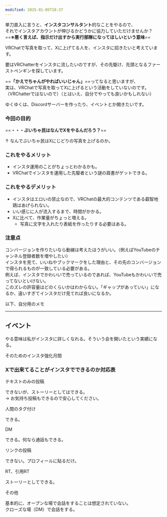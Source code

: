 ```yaml
---
modified: 2025-01-05T18:37
---
```

  

単刀直入に言うと、**インスタコンサルタント**的なことをやるので、  
それでインスタアカウントが伸びるかどうかに協力していただけませんか？  
==**※悪く言えば、指示だけ出すから実行部隊になってほしいという意味**==

  

VRChatで写真を取って、Xに上げてる人を、インスタに招きたいと考えています。

要はVRChatterをインスタに流したいのですが、その先駆け、先頭となるファーストペンギンを探しています。

==**「かえでちゃんがやればいいじゃん」**==ってなると思いますが、  
実は、VRChatで写真を取ってXに上げるという活動をしていないのです。  
（VRChatterではないので）（とはいえ、自分でやっても良いかもしれない）  

  

ゆくゆくは、Discordサーバーを作ったり、イベントとか開きたいです。

  

### 今回の目的

==**・・・ぶいちゃ民はなんでXをやるんだろう？**==

↑ なんでぶいちゃ民はXにじどりの写真を上げるのか。

  

### これをやるメリット

- インスタ運用のことがちょっとわかるかも。
- VRChatでインスタを運用した先駆者という謎の肩書がゲットできる。

  

### これをやるデメリット

- インスタはエロいの禁止なので、VRChatの最大的コンテンツである叡智地鶏はあげられない。
- いい感じに人が流入するまで、時間がかかる。
- Xに比べて、作業量がちょっと増える。
    - 写真に文字を入れたり表紙を作ったりする必要はある。

  

  

### 注意点

コンバージョンを作りたいなら動線は考えたほうがいい。（例えばYouTubeのチャンネル登録者数を増やしたい）  
インスタを見て、いいねやブックマークをした理由と、その先のコンバージョンで得られるものが一致している必要がある。  
例えば、インスタでかわいいで売っているのであれば、YouTubeもかわいいで売ってないといけない。  
このズレの許容量はどのくらいかはわからない。「ギャップがあっていい」になるか、違いすぎてインスタだけ見てれば良いになるか。  

  

  

  

以下、自分用のメモ

---

## イベント

やる意味は私がインスタに詳しくなれる。そういう会を開いたという実績になる。

そのためのインスタ強化月間

  

### Xで出来てることがインスタでできるのか対応表

テキストのみの投稿

できないが、ストーリーとしてはできる。  
→ お気持ち投稿もできるので安心してください。  

  

人間のタグ付け

できる。

  

DM

できる。何なら通話もできる。

  

リンクの投稿

できない。プロフィールに貼るだけ。

  

RT、引用RT

ストーリーとしてできる。

  

その他

基本的に、オープンな場で会話をすることは想定されていない。  
クローズな場（DM）で会話をする。